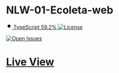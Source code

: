 # NLW-01-Ecoleta-web
<a class="d-inline-flex flex-items-center flex-nowrap link-gray no-underline text-small mr-3" href="/tecanderson/NLW-01-Ecoleta-web/search?l=typescript" data-ga-click="Repository, language stats search click, location:repo overview">
        <svg class="octicon octicon-dot-fill mr-2" style="color:#2b7489;" viewBox="0 0 16 16" version="1.1" width="16" height="16" aria-hidden="true"><path fill-rule="evenodd" d="M8 4a4 4 0 100 8 4 4 0 000-8z"></path></svg>
        <span class="text-gray-dark text-bold mr-1">TypeScript</span>
        <span>59.2%</span>
</a>
<a href="/tecanderson/NLW-01-Ecoleta-web/blob/master/LICENSE.md"><img src="https://camo.githubusercontent.com/59b26df3af8fea157dc0e37c5df906c476b27f13/68747470733a2f2f696d672e736869656c64732e696f2f6769746875622f6c6963656e73652f6775697269626d65646569726f732f65636f6c6574612d6d6f62696c653f7374796c653d666f722d7468652d6261646765" alt="License" data-canonical-src="https://img.shields.io/github/license/tecanderson/NLW-01-Ecoleta-web?style=for-the-badge" style="max-width:100%;"></a>

<a href="https://github.com/tecanderson/NLW-01-Ecoleta-web/issues"> <img src="https://camo.githubusercontent.com/e61e4ca236556dcaab32db67c03eca80c610c528/68747470733a2f2f696d672e736869656c64732e696f2f6769746875622f6973737565732f6775697269626d65646569726f732f65636f6c6574612d6d6f62696c653f7374796c653d666f722d7468652d6261646765" alt="Open Issues" data-canonical-src="https://img.shields.io/github/issues/tecanderson/NLW-01-Ecoleta-web?style=for-the-badge" style="max-width:100%;"></a></p>

<h1><a target="_blank" href="https://tecanderson.github.io/NLW-01-Ecoleta-web/" >Live View</a></h1>
